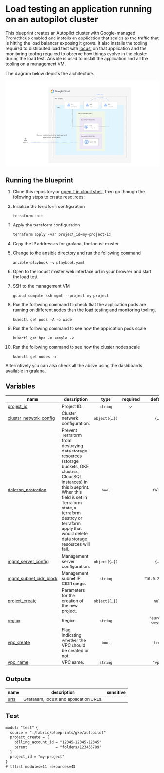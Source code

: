 # Load testing an application running on an autopilot cluster

This blueprint creates an Autopilot cluster with Google-managed Prometheus enabled and installs an application that scales as the traffic that is hitting the load balancer exposing it grows. It also installs the tooling required to distributed load test with [locust](https://locust.io) on that application and the monitoring tooling required to observe how things evolve in the cluster during the load test. Ansible is used to install the application and all the tooling on a management VM.

The diagram below depicts the architecture.

![Diagram](./diagram.png)

## Running the blueprint

1. Clone this repository or [open it in cloud shell](https://ssh.cloud.google.com/cloudshell/editor?cloudshell_git_repo=https%3A%2F%2Fgithub.com%2Fterraform-google-modules%2Fcloud-foundation-fabric&cloudshell_print=cloud-shell-readme.txt&cloudshell_working_dir=blueprints%2Fgke%2Fautopilot), then go through the following steps to create resources:

2. Initialize the terraform configuration

    ```
    terraform init
    ```

3. Apply the terraform configuration

    ```
    terraform apply -var project_id=my-project-id
    ```

4. Copy the IP addresses for grafana, the locust master.

4. Change to the ansible directory and run the following command

    ```
    ansible-playbook -v playbook.yaml
    ```

5. Open to the locust master web interface url in your browser and start the load test

6. SSH to the management VM

    ```
    gcloud compute ssh mgmt --project my-project
    ```

7. Run the following command to check that the application pods are running on different nodes than the load testing and monitoring tooling.

    ```
    kubectl get pods -A -o wide
    ```
  
8. Run the following command to see how the application pods scale

    ```
    kubectl get hpa -n sample -w
    ```

9. Run the following command to see how the cluster nodes scale

    ```
    kubectl get nodes -n
    ```

Alternatively you can also check all the above using the dashboards available in grafana.
<!-- BEGIN TFDOC -->
## Variables

| name | description | type | required | default |
|---|---|:---:|:---:|:---:|
| [project_id](variables.tf#L75) | Project ID. | <code>string</code> | ✓ |  |
| [cluster_network_config](variables.tf#L17) | Cluster network configuration. | <code title="object&#40;&#123;&#10;  nodes_cidr_block              &#61; string&#10;  pods_cidr_block               &#61; string&#10;  services_cidr_block           &#61; string&#10;  master_authorized_cidr_blocks &#61; map&#40;string&#41;&#10;  master_cidr_block             &#61; string&#10;&#125;&#41;">object&#40;&#123;&#8230;&#125;&#41;</code> |  | <code title="&#123;&#10;  nodes_cidr_block    &#61; &#34;10.0.1.0&#47;24&#34;&#10;  pods_cidr_block     &#61; &#34;172.16.0.0&#47;20&#34;&#10;  services_cidr_block &#61; &#34;192.168.0.0&#47;24&#34;&#10;  master_authorized_cidr_blocks &#61; &#123;&#10;    internal &#61; &#34;10.0.0.0&#47;8&#34;&#10;  &#125;&#10;  master_cidr_block &#61; &#34;10.0.0.0&#47;28&#34;&#10;&#125;">&#123;&#8230;&#125;</code> |
| [deletion_protection](variables.tf#L37) | Prevent Terraform from destroying data storage resources (storage buckets, GKE clusters, CloudSQL instances) in this blueprint. When this field is set in Terraform state, a terraform destroy or terraform apply that would delete data storage resources will fail. | <code>bool</code> |  | <code>false</code> |
| [mgmt_server_config](variables.tf#L44) | Management server configuration. | <code title="object&#40;&#123;&#10;  disk_size     &#61; number&#10;  disk_type     &#61; string&#10;  image         &#61; string&#10;  instance_type &#61; string&#10;&#125;&#41;">object&#40;&#123;&#8230;&#125;&#41;</code> |  | <code title="&#123;&#10;  disk_size     &#61; 50&#10;  disk_type     &#61; &#34;pd-ssd&#34;&#10;  image         &#61; &#34;projects&#47;ubuntu-os-cloud&#47;global&#47;images&#47;family&#47;ubuntu-2204-lts&#34;&#10;  instance_type &#61; &#34;n1-standard-2&#34;&#10;&#125;">&#123;&#8230;&#125;</code> |
| [mgmt_subnet_cidr_block](variables.tf#L60) | Management subnet IP CIDR range. | <code>string</code> |  | <code>&#34;10.0.2.0&#47;24&#34;</code> |
| [project_create](variables.tf#L66) | Parameters for the creation of the new project. | <code title="object&#40;&#123;&#10;  billing_account_id &#61; string&#10;  parent             &#61; string&#10;&#125;&#41;">object&#40;&#123;&#8230;&#125;&#41;</code> |  | <code>null</code> |
| [region](variables.tf#L80) | Region. | <code>string</code> |  | <code>&#34;europe-west1&#34;</code> |
| [vpc_create](variables.tf#L86) | Flag indicating whether the VPC should be created or not. | <code>bool</code> |  | <code>true</code> |
| [vpc_name](variables.tf#L92) | VPC name. | <code>string</code> |  | <code>&#34;vpc&#34;</code> |

## Outputs

| name | description | sensitive |
|---|---|:---:|
| [urls](outputs.tf#L17) | Grafanam, locust and application URLs. |  |
<!-- END TFDOC -->
## Test

```hcl
module "test" {
  source = "./fabric/blueprints/gke/autopilot"
  project_create = {
    billing_account_id = "12345-12345-12345"
    parent             = "folders/123456789"
  }
  project_id = "my-project"
}
# tftest modules=11 resources=43
```
